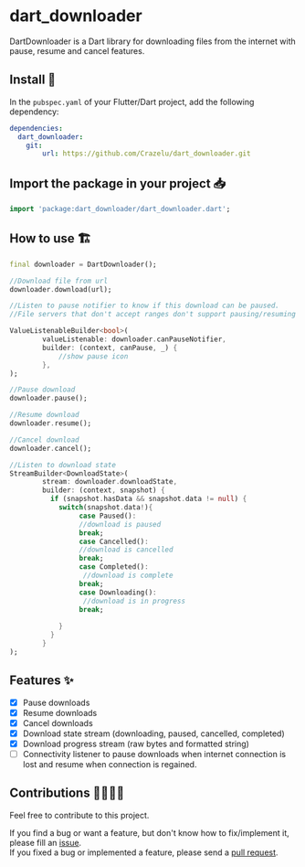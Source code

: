 # dart_downloader

DartDownloader is a Dart library for downloading files from the internet with pause, resume and cancel features.

## Install 🚀

In the `pubspec.yaml` of your Flutter/Dart project, add the following dependency:

```yaml 
dependencies:
  dart_downloader:
    git:
        url: https://github.com/Crazelu/dart_downloader.git
```

## Import the package in your project 📥

```dart
import 'package:dart_downloader/dart_downloader.dart';
```

## How to use 🏗️

```dart
final downloader = DartDownloader();

//Download file from url
downloader.download(url);

//Listen to pause notifier to know if this download can be paused.
//File servers that don't accept ranges don't support pausing/resuming downloads.

ValueListenableBuilder<bool>(
        valueListenable: downloader.canPauseNotifier,
        builder: (context, canPause, _) {
            //show pause icon
        },
);

//Pause download
downloader.pause();

//Resume download
downloader.resume();

//Cancel download
downloader.cancel();

//Listen to download state
StreamBuilder<DownloadState>(
        stream: downloader.downloadState,
        builder: (context, snapshot) {
          if (snapshot.hasData && snapshot.data != null) {
            switch(snapshot.data!){
                 case Paused():
                 //download is paused
                 break;
                 case Cancelled():
                 //download is cancelled
                 break;
                 case Completed():
                  //download is complete
                 break;
                 case Downloading():
                  //download is in progress
                 break;
                
            }
          }
        }
);

```

## Features ✨

- [x] Pause downloads
- [x] Resume downloads
- [x] Cancel downloads
- [x] Download state stream (downloading, paused, cancelled, completed)
- [x] Download progress stream (raw bytes and formatted string)
- [ ] Connectivity listener to pause downloads when internet connection is lost and resume when connection is regained.

## Contributions 🫱🏾‍🫲🏼

Feel free to contribute to this project.

If you find a bug or want a feature, but don't know how to fix/implement it, please fill an [issue](https://github.com/Crazelu/dart_downloader/issues).  
If you fixed a bug or implemented a feature, please send a [pull request](https://github.com/Crazelu/dart_downloader/pulls).